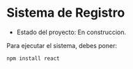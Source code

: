 <h1> Sistema de Registro</h1>

- Estado del proyecto: En construccion.

Para ejecutar el sistema, debes poner:

```npm install react```


